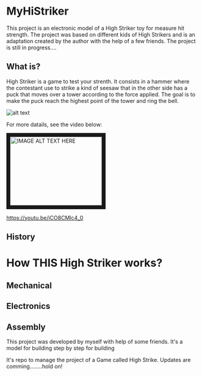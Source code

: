 # MyHiStriker

This project is an electronic model of a High Striker toy for measure hit strength. The project was based on different kids of High Strikers and is an adaptation created by the author with the help of a few friends. The project is still in progress....

## What is?
High Striker is a game to test your strenth. It consists in a hammer where the contestant use to strike a kind of seesaw that in the other side has a puck that moves over a tower according to the force applied. The goal is to make the puck reach the highest point of the tower and ring the bell.

![alt text]()

For more datails, see the video below:

<a href="http://www.youtube.com/watch?feature=player_embedded&v=iCO8CMlc4_0
" target="_blank"><img src="http://img.youtube.com/vi/iCO8CMlc4_0/0.jpg" 
alt="IMAGE ALT TEXT HERE" width="240" height="180" border="10" /></a>

https://youtu.be/iCO8CMlc4_0

## History


# How THIS High Striker works?

## Mechanical

## Electronics

## Assembly

This project was developed by myself with help of some friends. It's a model for building step by step for building 

It's repo to manage the project of a Game called High Strike.
Updates are comming........hold on!
